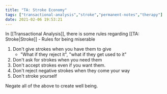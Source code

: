```yaml
---
title: "TA: Stroke Economy"
tags: ["transactional-analysis","stroke","permanent-notes","therapy"]
date: 2021-02-06 19:53:21
---
```


In [[Transactional Analysis]], there is some rules regarding [[TA: Stroke|Stroke]] - Rules for being miserable

1. Don't give strokes when you have them to give
	- "What if they reject it", "what if they get used to it"
2. Don't ask for strokes when you need them
3. Don't accept strokes even if you want them.
4. Don't reject negative strokes when they come your way
5. Don't stroke yourself

Negate all of the above to create well being.

